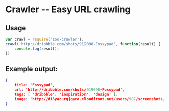 # Crawler -- Easy URL crawling

## Usage

```javascript
var crawl = require('zoo-crawler');
crawl('http://dribbble.com/shots/919098-Fossypad', function(result) {
	console.log(result);
})
```

## Example output: 

```json
{
    title: 'Fossypad',
    url: 'http://dribbble.com/shots/919098-Fossypad',
    tags: [ 'dribbble', 'inspiration', 'design' ],
    image: 'http://d13yacurqjgara.cloudfront.net/users/987/screenshots/919098/fossypad_2x.jpg' 
}